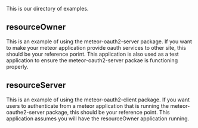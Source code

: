 This is our directory of examples.

## resourceOwner
This is an example of using the meteor-oauth2-server package. If you want to make your meteor 
application provide oauth services to other site, this should be your reference porint. This
application is also used as a test application to ensure the meteor-oauth2-server packae is
functioning properly.

## resourceServer
This is an example of using the meteor-oauth2-client package. If you want users to authenticate from
a meteor application that is running the meteor-oauthe2-server package, this should be your reference
point. This application assumes you will have the resourceOwner application running.
